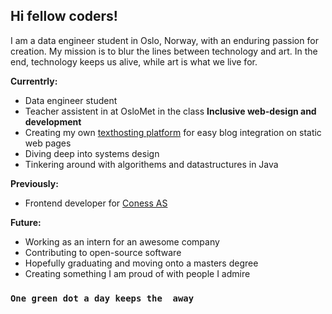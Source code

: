 ## Hi fellow coders!

I am a data engineer student in Oslo, Norway, with an enduring passion for creation. My mission is to blur the lines between technology and art. In the end, technology keeps us alive, while art is what we live for.

**Currentrly:**
* Data engineer student
* Teacher assistent in at OsloMet in the class **Inclusive web-design and development**
* Creating my own [texthosting platform](https://github.com/matssom/texthost.io) for easy blog integration on static web pages
* Diving deep into systems design
* Tinkering around with algorithems and datastructures in Java

**Previously:**
* Frontend developer for [Coness AS](https://coness.no/)

**Future:**
* Working as an intern for an awesome company
* Contributing to open-source software 
* Hopefully graduating and moving onto a masters degree
* Creating something I am proud of with people I admire

### `One green dot a day keeps the  away`